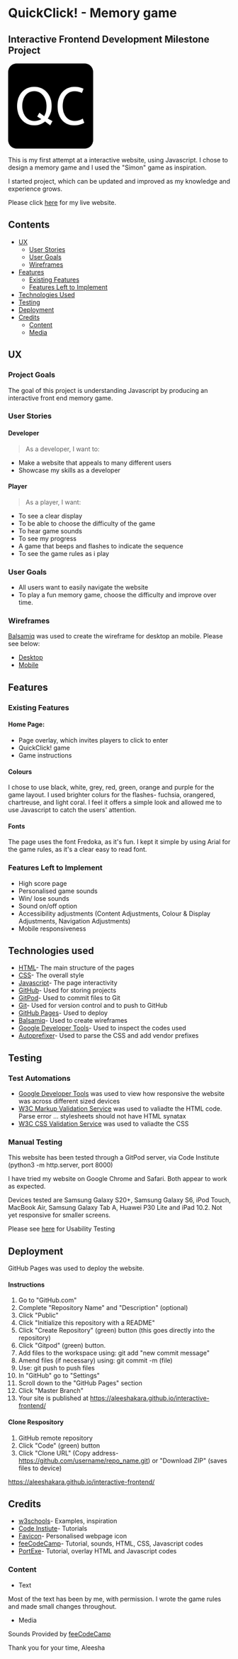 # QuickClick! - Memory game

## Interactive Frontend Development Milestone Project


![Image](https://github.com/Aleeshakara/interactive-frontend/blob/main/assets/images/favicon.png)

This is my first attempt at a interactive website, using Javascript. I chose to design a memory game and I used the "Simon" game as inspiration.

I started project, which can be updated and improved as my knowledge and experience grows.

Please click [here](https://aleeshakara.github.io/interactive-frontend/) for my live website.

## Contents

* [UX](#ux)
  - [User Stories](#user-stories)
  - [User Goals](#user-goals)
  - [Wireframes](#wireframes)
* [Features](#features)
  - [Existing Features](#existing-features)
  - [Features Left to Implement](#features-left-to-implement)
* [Technologies Used](#technologies-used)
* [Testing](#testing)
* [Deployment](#deployment)
* [Credits](#credits)
  - [Content](#content)
  - [Media](#media)


## UX

### Project Goals

The goal of this project is understanding Javascript by producing an interactive front end memory game. 
### User Stories

#### Developer

>As a developer, I want to:
* Make a website that appeals to many different users
* Showcase my skills as a developer

#### Player

>As a player, I want:
* To see a clear display
* To be able to choose the difficulty of the game
* To hear game sounds
* To see my progress
* A game that beeps and flashes to indicate the sequence
* To see the game rules as i play

### User Goals

* All users want to easily navigate the website
* To play a fun memory game, choose the difficulty and improve over time. 

### Wireframes

[Balsamiq](https://balsamiq.com/) was used to create the wireframe for desktop an mobile. 
Please see below:
* [Desktop](https://github.com/Aleeshakara/interactive-frontend/blob/main/Wireframes/QuickClick!-Desktop.pdf) 
* [Mobile](https://github.com/Aleeshakara/interactive-frontend/blob/main/Wireframes/QuickClick!-Mobile.pdf) 


## Features

### Existing Features

#### Home Page:
  * Page overlay, which invites players to click to enter
  * QuickClick! game
  * Game instructions

#### Colours

I chose to use black, white, grey, red, green, orange and purple for the game layout. I used brighter colurs for the flashes- fuchsia, orangered, chartreuse, and light coral. I feel it offers a simple look and allowed me to use Javascript to catch the users' attention. 

#### Fonts

The page uses the font Fredoka, as it's fun. I  kept it simple by using Arial for the game rules, as it's a clear easy to read font. 


### Features Left to Implement
* High score page
* Personalised game sounds
* Win/ lose sounds
* Sound on/off option
* Accessibility adjustments (Content Adjustments, Colour & Display Adjustments, Navigation Adjustments)
* Mobile responsiveness


## Technologies used

*	[HTML](https://html.com/)- The main structure of the pages
*	[CSS](https://css-tricks.com)- The overall style
* [Javascript](https://www.javascript.com/)- The page interactivity
*	[GitHub](https://github.com)- Used for storing projects
*	[GitPod](https://www.gitpod.io)- Used to commit files to Git
*	[Git](https://git-scm.com)- Used for version control and to push to GitHub
*	[GitHub Pages](https://pages.github.com)- Used to deploy
* [Balsamiq](https://balsamiq.com/)- Used to create wireframes
* [Google Developer Tools](https://developers.google.com/web/tools/chrome-devtools/open)- Used to inspect the codes used
* [Autoprefixer](https://autoprefixer.github.io/)- Used to parse the CSS and add vendor prefixes


## Testing

### Test Automations

* [Google Developer Tools](https://developers.google.com/web/tools/chrome-devtools/open) was used to view how responsive the website was across different sized devices
* [W3C Markup Validation Service](https://validator.w3.orghttps://jigsaw.w3.org/css-validator/) was used to valiadte the HTML code. Parse error <!DOCTYPE html>... stylesheets should not have HTML synatax
* [W3C CSS Validation Service](https://jigsaw.w3.org/css-validator/) was used to valiadte the CSS 
### Manual Testing

This website has been tested through a GitPod server, via Code Institute (python3 -m http.server, port 8000)

I have tried my website on Google Chrome and Safari. Both appear to work as expected. 

Devices tested are Samsung Galaxy S20+, Samsung Galaxy S6, iPod Touch, MacBook Air, Samsung Galaxy Tab A, Huawei P30 Lite and iPad 10.2. Not yet responsive for smaller screens.

Please see [here](https://github.com/Aleeshakara/interactive-frontend/blob/main/assets/QuickClick!-%20Usability%20Testing.pdf) for Usability Testing


## Deployment

GitHub Pages was used to deploy the website.

#### Instructions

1.  Go to "GitHub.com"
2.  Complete "Repository Name" and "Description" (optional) 
3.  Click "Public"
4.  Click "Initialize this repository with a README"
5.  Click "Create Repository" (green) button (this goes directly into the repository)
6.  Click "Gitpod" (green) button. 
7.  Add files to the workspace  using: git add "new commit message"
8.  Amend files (if necessary) using: git commit -m (file)                                                    
9.  Use: git push to push files                                                     
10. In "GitHub" go to "Settings"                                                       
11. Scroll down to the "GitHub Pages" section
12. Click "Master Branch"
13. Your site is published at  https://aleeshakara.github.io/interactive-frontend/

#### Clone Respository

1.	GitHub remote repository 
2.	Click "Code" (green)  button
3.  Click "Clone URL" (Copy address- https://github.com/username/repo_name.git) or "Download ZIP" (saves files to device)

 https://aleeshakara.github.io/interactive-frontend/


## Credits

* [w3schools](https://www.w3schools.com/)- Examples, inspiration
* [Code Instiute](https://codeinstitute.net/)- Tutorials
* [Favicon](https://favicon.io/)- Personalised webpage icon
* [feeCodeCamp](https://www.freecodecamp.org/)- Tutorial, sounds, HTML, CSS, Javascript codes
* [PortExe](https://portexe.com/)- Tutorial, overlay HTML and Javascript codes
 

### Content

* Text

Most of the text has been by me, with permission. I wrote the game rules and made small changes throughout.

* Media

Sounds Provided by [feeCodeCamp](https://www.freecodecamp.org/)

Thank you for your time,
Aleesha  




